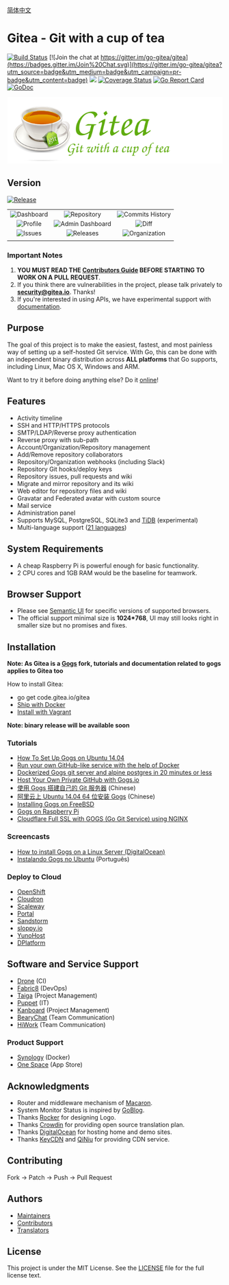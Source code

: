 [简体中文](https://github.com/go-gitea/gitea/blob/master/README_ZH.md)

# Gitea - Git with a cup of tea

[![Build Status](http://drone.gitea.io/api/badges/go-gitea/gitea/status.svg)](http://drone.gitea.io/go-gitea/gitea)
[![Join the chat at https://gitter.im/go-gitea/gitea](https://badges.gitter.im/Join%20Chat.svg)](https://gitter.im/go-gitea/gitea?utm_source=badge&utm_medium=badge&utm_campaign=pr-badge&utm_content=badge)
[![](https://images.microbadger.com/badges/image/gitea/gitea.svg)](http://microbadger.com/images/gitea/gitea "Get your own image badge on microbadger.com")
[![Coverage Status](https://coverage.gitea.io/badges/go-gitea/gitea/coverage.svg)](https://coverage.gitea.io/go-gitea/gitea)
[![Go Report Card](https://goreportcard.com/badge/code.gitea.io/gitea)](https://goreportcard.com/report/code.gitea.io/gitea)
[![GoDoc](https://godoc.org/code.gitea.io/gitea?status.svg)](https://godoc.org/code.gitea.io/gitea)

[![](public/img/gitea-large-resize.png)](https://github.com/go-gitea/gitea)

## Version

[![Release](http://github-release-version.herokuapp.com/github/go-gitea/gitea/release.svg?style=flat)](https://github.com/go-gitea/gitea/releases/latest)

||||
|:-------------:|:-------:|:-------:|
|![Dashboard](https://i.imgur.com/3iEQsux.jpg)|![Repository](https://i.imgur.com/glqFnj8.jpg)|![Commits History](https://i.imgur.com/ad1FEpi.jpg)|
|![Profile](https://i.imgur.com/q81EcGa.jpg)|![Admin Dashboard](https://i.imgur.com/L2CQeN0.jpg)|![Diff](https://i.imgur.com/cNuvMum.jpg)|
|![Issues](https://i.imgur.com/xCYRqaF.jpg)|![Releases](https://i.imgur.com/ILpRBCe.jpg)|![Organization](https://i.imgur.com/0BHnrcL.jpg)|
||||

### Important Notes

1. **YOU MUST READ THE [Contributors Guide](CONTRIBUTING.md) BEFORE STARTING TO WORK ON A PULL REQUEST**.
2. If you think there are vulnerabilities in the project, please talk privately to **security@gitea.io**. Thanks!
3. If you're interested in using APIs, we have experimental support with [documentation](https://godoc.org/github.com/go-gitea/go-sdk).

## Purpose

The goal of this project is to make the easiest, fastest, and most painless way of setting up a self-hosted Git service. With Go, this can be done with an independent binary distribution across **ALL platforms** that Go supports, including Linux, Mac OS X, Windows and ARM.

Want to try it before doing anything else?
Do it [online](https://try.gitea.io/)!

## Features

- Activity timeline
- SSH and HTTP/HTTPS protocols
- SMTP/LDAP/Reverse proxy authentication
- Reverse proxy with sub-path
- Account/Organization/Repository management
- Add/Remove repository collaborators
- Repository/Organization webhooks (including Slack)
- Repository Git hooks/deploy keys
- Repository issues, pull requests and wiki
- Migrate and mirror repository and its wiki
- Web editor for repository files and wiki
- Gravatar and Federated avatar with custom source
- Mail service
- Administration panel
- Supports MySQL, PostgreSQL, SQLite3 and [TiDB](https://github.com/pingcap/tidb) (experimental)
- Multi-language support ([21 languages](https://crowdin.com/project/gogs))

## System Requirements

- A cheap Raspberry Pi is powerful enough for basic functionality.
- 2 CPU cores and 1GB RAM would be the baseline for teamwork.

## Browser Support

- Please see [Semantic UI](https://github.com/Semantic-Org/Semantic-UI#browser-support) for specific versions of supported browsers.
- The official support minimal size  is **1024*768**, UI may still looks right in smaller size but no promises and fixes.

## Installation

**Note: As Gitea is a [Gogs](https://github.com/gogits/gogs) fork, tutorials and documentation related to gogs applies to Gitea too**

How to install Gitea:

- go get code.gitea.io/gitea
- [Ship with Docker](https://github.com/go-gitea/gitea/tree/master/docker)
- [Install with Vagrant](https://github.com/go-gitea/examples/tree/master/vagrant)

**Note: binary release will be available soon**

### Tutorials

- [How To Set Up Gogs on Ubuntu 14.04](https://www.digitalocean.com/community/tutorials/how-to-set-up-gogs-on-ubuntu-14-04)
- [Run your own GitHub-like service with the help of Docker](http://blog.hypriot.com/post/run-your-own-github-like-service-with-docker/)
- [Dockerized Gogs git server and alpine postgres in 20 minutes or less](http://garthwaite.org/docker-gogs.html)
- [Host Your Own Private GitHub with Gogs.io](https://eladnava.com/host-your-own-private-github-with-gogs-io/)
- [使用 Gogs 搭建自己的 Git 服务器](https://mynook.info/blog/post/host-your-own-git-server-using-gogs) (Chinese)
- [阿里云上 Ubuntu 14.04 64 位安装 Gogs](http://my.oschina.net/luyao/blog/375654) (Chinese)
- [Installing Gogs on FreeBSD](https://www.codejam.info/2015/03/installing-gogs-on-freebsd.html)
- [Gogs on Raspberry Pi](http://blog.meinside.pe.kr/Gogs-on-Raspberry-Pi/)
- [Cloudflare Full SSL with GOGS (Go Git Service) using NGINX](http://www.listekconsulting.com/articles/cloudflare-full-ssl-with-gogs-go-git-service-using-nginx/)

### Screencasts

- [How to install Gogs on a Linux Server (DigitalOcean)](https://www.youtube.com/watch?v=deSfX0gqefE)
- [Instalando Gogs no Ubuntu](https://www.youtube.com/watch?v=4UkHAR1F7ZA) (Português)

### Deploy to Cloud

- [OpenShift](https://github.com/tkisme/gogs-openshift)
- [Cloudron](https://cloudron.io/appstore.html#io.gogs.cloudronapp)
- [Scaleway](https://www.scaleway.com/imagehub/gogs/)
- [Portal](https://portaldemo.xyz/cloud/)
- [Sandstorm](https://github.com/cem/gogs-sandstorm)
- [sloppy.io](https://github.com/sloppyio/quickstarters/tree/master/gogs)
- [YunoHost](https://github.com/mbugeia/gogs_ynh)
- [DPlatform](https://github.com/j8r/DPlatform)

## Software and Service Support

- [Drone](https://github.com/drone/drone) (CI)
- [Fabric8](http://fabric8.io/) (DevOps)
- [Taiga](https://taiga.io/) (Project Management)
- [Puppet](https://forge.puppetlabs.com/Siteminds/gogs) (IT)
- [Kanboard](http://kanboard.net/plugin/gogs-webhook) (Project Management)
- [BearyChat](https://bearychat.com/) (Team Communication)
- [HiWork](http://www.hiwork.cc/) (Team Communication)

### Product Support

- [Synology](https://www.synology.com) (Docker)
- [One Space](http://www.onespace.cc) (App Store)

## Acknowledgments

- Router and middleware mechanism of [Macaron](https://github.com/go-macaron/macaron).
- System Monitor Status is inspired by [GoBlog](https://github.com/fuxiaohei/goblog).
- Thanks [Rocker](http://weibo.com/rocker1989) for designing Logo.
- Thanks [Crowdin](https://crowdin.com/project/gogs) for providing open source translation plan.
- Thanks [DigitalOcean](https://www.digitalocean.com) for hosting home and demo sites.
- Thanks [KeyCDN](https://www.keycdn.com/) and [QiNiu](http://www.qiniu.com/) for providing CDN service.


## Contributing

Fork -> Patch -> Push -> Pull Request

## Authors

* [Maintainers](https://github.com/orgs/go-gitea/people)
* [Contributors](https://github.com/go-gitea/gitea/graphs/contributors)
* [Translators](conf/locale/TRANSLATORS)

## License

This project is under the MIT License. See the [LICENSE](https://github.com/go-gitea/gitea/blob/master/LICENSE) file for the full license text.
